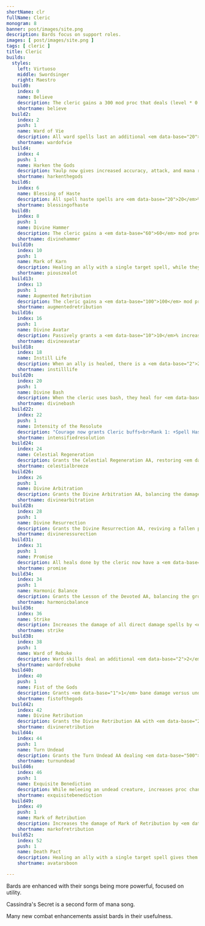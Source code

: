 ```yaml
---
shortName: clr
fullName: Cleric
monogram: 8
banner: post/images/site.png
description: Bards focus on support roles.
images: [ post/images/site.png ]
tags: [ cleric ]
title: Cleric
builds:
  styles:
    left: Virtuoso
    middle: Swordsinger
    right: Maestro
  build0:
    index: 0
    name: Believe
    description: The cleric gains a 300 mod proc that deals (level * 0.75 * <em data-base="0.2">0.2</em>) magic damage, and half the damage is health back to the cleric.
    shortname: believe
  build2:
    index: 2
    push: 1
    name: Ward of Vie
    description: All ward spells last an additional <em data-base="20">20</em>% more maximum hitpoints<span class="perLevel"> per rank</span>.
    shortname: wardofvie
  build4:
    index: 4
    push: 1
    name: Harken the Gods
    description: Yaulp now gives increased accuracy, attack, and mana regen<span class="perLevel"> per rank</span>.
    shortname: harkenthegods
  build6:
    index: 6
    name: Blessing of Haste
    description: All spell haste spells are <em data-base="20">20</em>% more effective on you<span class="perLevel"> per rank</span>.
    shortname: blessingofhaste
  build8:
    index: 8
    push: 1
    name: Divine Hammer
    description: The cleric gains a <em data-base="60">60</em> mod proc that causes the Hand of the God spell, dealing 75-150 damage randomly.
    shortname: divinehammer
  build10:
    index: 10
    push: 1
    name: Mark of Karn
    description: Healing an ally with a single target spell, while they target an enemy, will cause the target to be affected by the Mark of Karn, healing allies who hit the enemy, for 0 to <em data-base="1">1</em>ticks randomly.
    shortname: piouszealot
  build13:
    index: 13
    push: 1
    name: Augmented Retribution
    description: The cleric gains a <em data-base="100">100</em> mod proc that deals a smite-like spell<span class="perLevel"> per rank</span>.
    shortname: augmentedretribution
  build16:
    index: 16
    push: 1
    name: Divine Avatar
    description: Passively grants a <em data-base="10">10</em>% increased chance to dodge as well as the Divine Avatar AA, allowing the cleric many statistic bonuses and longer duration <span class="perLevel"> per rank</span>.
    shortname: divineavatar
  build18:
    index: 18
    name: Instill Life
    description: When an ally is healed, there is a <em data-base="2">2</em>% chance to heal for a bonus of <em data-base="2">2</em>% the target\'s max health<span class="perLevel"> per rank</span>.
    shortname: instilllife
  build20:
    index: 20
    push: 1
    name: Divine Bash
    description: When the cleric uses bash, they heal for <em data-base="4">4</em>% of the cleric\'s max hp per rank to a group member with lowest health<span class="perLevel"> per rank</span>. This does not heal the cleric.
    shortname: divinebash
  build22:
    index: 22
    push: 1
    name: Intensity of the Resolute
    description: "Courage now grants Cleric buffs<br>Rank 1: +Spell Haste<br>Rank 2: +AC<br>Rank 3: +HP<br>Rank 4: +Symbol<br>Rank 5: +Yaulp"
    shortname: intensifiedresolution
  build24:
    index: 24
    name: Celestial Regeneration
    description: Grants the Celestial Regeneration AA, restoring <em data-base="36">36</em> hitpoints and <em data-base="2">2</em> mana for 8 ticks<span class="perLevel"> per rank</span>.
    shortname: celestialbreeze
  build26:
    index: 26
    push: 1
    name: Divine Arbitration
    description: Grants the Divine Arbitration AA, balancing the damage each member of your group has taken, with a cooldown reduction of <em data-base="30">30</em> seconds<span class="perLevel"> per rank</span>.
    shortname: divinearbitration
  build28:
    index: 28
    push: 1
    name: Divine Resurrection
    description: Grants the Divine Resurrection AA, reviving a fallen player. With a base of 24 hours, lowers cooldown by <em data-base="4">4</em> hours<span class="perLevel"> per rank</span>.
    shortname: divineressurection
  build31:
    index: 31
    push: 1
    name: Promise
    description: All heals done by the cleric now have a <em data-base="2">2</em> chance to have the mana cost reduced by <em data-base="10">10</em>% mana <span class="perLevel"> per rank</span>.
    shortname: promise
  build34:
    index: 34
    push: 1
    name: Harmonic Balance
    description: Grants the Lesson of the Devoted AA, balancing the group\'s hitpoints and healing them. 10 minute recast time, each rank reduces recast by 30 seconds.
    shortname: harmonicbalance
  build36:
    index: 36
    name: Strike
    description: Increases the damage of all direct damage spells by <em data-base="2">2</em>%<span class="perLevel"> per rank</span>.
    shortname: strike
  build38:
    index: 38
    push: 1
    name: Ward of Rebuke
    description: Ward skills deal an additional <em data-base="2">2</em>% damage <span class="perLevel"> per rank</span> and give <em data-base="1">1</em>% of the damage <span class="perLevel"> per rank</span> back as mana.
    shortname: wardofrebuke
  build40:
    index: 40
    push: 1
    name: Fist of the Gods
    description: Grants <em data-base="1">1</em> bane damage versus undead<span class="perLevel"> per rank</span>.
    shortname: fistofthegods
  build42:
    index: 42
    name: Divine Retribution
    description: Grants the Divine Retribution AA with <em data-base="20">20</em>%<span class="perLevel"> per rank</span> proc effectiveness.
    shortname: divineretribution
  build44:
    index: 44
    push: 1
    name: Turn Undead
    description: Grants the Turn Undead AA dealing <em data-base="500">500</em> damage<span class="perLevel"> per rank</span> and a <em data-base="1">1</em>% chance<span class="perLevel"> per rank</span> to deal 32000 damage.
    shortname: turnundead
  build46:
    index: 46
    push: 1
    name: Exquisite Benediction
    description: While meleeing an undead creature, increases proc chance of all build procs by <em data-base="20">20</em><span class="perLevel"> per rank</span>.
    shortname: exquisitebenediction
  build49:
    index: 49
    push: 1
    name: Mark of Retribution
    description: Increases the damage of Mark of Retribution by <em data-base="20">20</em>%<span class="perLevel"> per rank</span>.
    shortname: markofretribution
  build52:
    index: 52
    push: 1
    name: Death Pact
    description: Healing an ally with a single target spell gives them a 0 to <em data-base="1">1</em> tick duration random death pact buff<span class="perLevel"> per rank</span>.
    shortname: avatarsboon

---
```

Bards are enhanced with their songs being more powerful, focused on utility.
<!--more-->

Cassindra's Secret is a second form of mana song.

Many new combat enhancements assist bards in their usefulness.